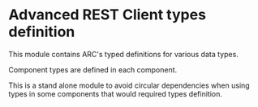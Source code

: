 # Advanced REST Client types definition

This module contains ARC's typed definitions for various data types.

Component types are defined in each component.

This is a stand alone module to avoid circular dependencies when using types in some components that would required types definition.
